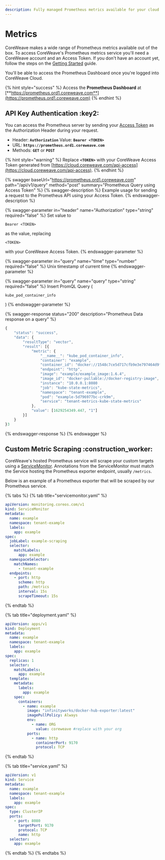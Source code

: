 ```yaml
---
description: Fully managed Prometheus metrics available for your cloud environment.
---
```


# Metrics

CoreWeave makes a wide range of Prometheus metrics available out of the box. To access CoreWeave's Prometheus metrics service you'll need a CoreWeave account and an Access Token. If you don't have an account yet, follow the steps on the [Getting Started](../../docs/welcome-to-coreweave/getting-started.md) guide.

You'll be able to access the Prometheus Dashboard once you're logged into CoreWeave Cloud.

{% hint style="success" %}
Access the **Prometheus Dashboard** at [**https://prometheus.ord1.coreweave.com**](https://prometheus.ord1.coreweave.com)
{% endhint %}

## API Key Authentication :key2:

You can access the Prometheus server by sending your [Access Token](../../docs/welcome-to-coreweave/getting-started.md#obtain-access-credentials) as the Authorization Header during your request.

* Header: **`Authorization`** Value: **`Bearer <TOKEN>`**
* URL: **`https://prometheus.ord1.coreweave.com`**
* Methods: **`GET`** or **`POST`**

{% hint style="warning" %}
Replace **`<TOKEN>`** with your CoreWeave Access Token generated from [https://cloud.coreweave.com/api-access](https://cloud.coreweave.com/api-access).
{% endhint %}

{% swagger baseUrl="https://prometheus.ord1.coreweave.com" path="/api/v1/query" method="post" summary="Prometheus Query using Access Token" %}
{% swagger-description %}
Example usage for sending a request to the Prometheus API using your Access Token.
{% endswagger-description %}

{% swagger-parameter in="header" name="Authorization" type="string" required="false" %}
Set value to

`Bearer <TOKEN>`

as the value, replacing

`<TOKEN>`

with your CoreWeave Access Token.
{% endswagger-parameter %}

{% swagger-parameter in="query" name="time" type="number" required="false" %}
Unix timestamp of current time
{% endswagger-parameter %}

{% swagger-parameter in="query" name="query" type="string" required="false" %}
Insert PromQL Query (

`kube_pod_container_info`

)
{% endswagger-parameter %}

{% swagger-response status="200" description="Prometheus Data response on a query" %}
```javascript
{
	"status": "success",
	"data": {
		"resultType": "vector",
		"result": [{
			"metric": {
				"__name__": "kube_pod_container_info",
				"container": "example",
				"container_id": "docker://1548c7ce5d717cfb9e3e797464d9fe4fbda0cea6f324fda8b9b64b2f5fd44e2f",
				"endpoint": "http",
				"image": "example/example_image:1.6.4",
				"image_id": "docker-pullable://docker-registry-image",
				"instance": "10.0.0.1:8080
				"job": "kube-state-metrics",
				"namespace": "tenant-example",
				"pod": "example-5d796977bc-crk9m",
				"service": "tenant-metrics-kube-state-metrics"
			},
			"value": [1629254349.447, "1"]
		}]
	}
}3
```
{% endswagger-response %}
{% endswagger %}

## Custom Metric Scraping :construction\_worker:

CoreWeave's hosted Prometheus service will scrape your custom targets using a [ServiceMonitor](https://github.com/prometheus-operator/prometheus-operator/blob/master/Documentation/user-guides/getting-started.md). Annotations from the ServiceMonitor must match the Service hosting the Prometheus exporter endpoint, usually `/metrics`.

Below is an example of a Prometheus exporter that will be scraped by our Prometheus service.

{% tabs %}
{% tab title="servicemonitor.yaml" %}
```yaml
apiVersion: monitoring.coreos.com/v1
kind: ServiceMonitor
metadata:
  name: example
  namespace: tenant-example
  labels:
    app: example
spec:
  jobLabel: example-scraping
  selector:
    matchLabels:
      app: example
  namespaceSelector:
    matchNames:
      - tenant-example
  endpoints:
    - port: http
      scheme: http
      path: /metrics
      interval: 15s
      scrapeTimeout: 15s
```
{% endtab %}

{% tab title="deployment.yaml" %}
```yaml
apiVersion: apps/v1
kind: Deployment
metadata:
  name: example
  namespace: tenant-example
  labels:
    app: example
spec:
  replicas: 1
  selector:
    matchLabels:
      app: example
  template:
    metadata:
      labels:
        app: example
    spec:
      containers:
        - name: example
          image: "infinityworks/docker-hub-exporter:latest"
          imagePullPolicy: Always
          env: 
            - name: ORG
              value: coreweave #replace with your org
          ports:
            - name: http
              containerPort: 9170
              protocol: TCP
```
{% endtab %}

{% tab title="service.yaml" %}
```yaml
apiVersion: v1
kind: Service
metadata:
  name: example
  namespace: tenant-example
  labels:
    app: example
spec:
  type: ClusterIP
  ports:
    - port: 8080
      targetPort: 9170
      protocol: TCP
      name: http
  selector:
    app: example
```
{% endtab %}
{% endtabs %}
